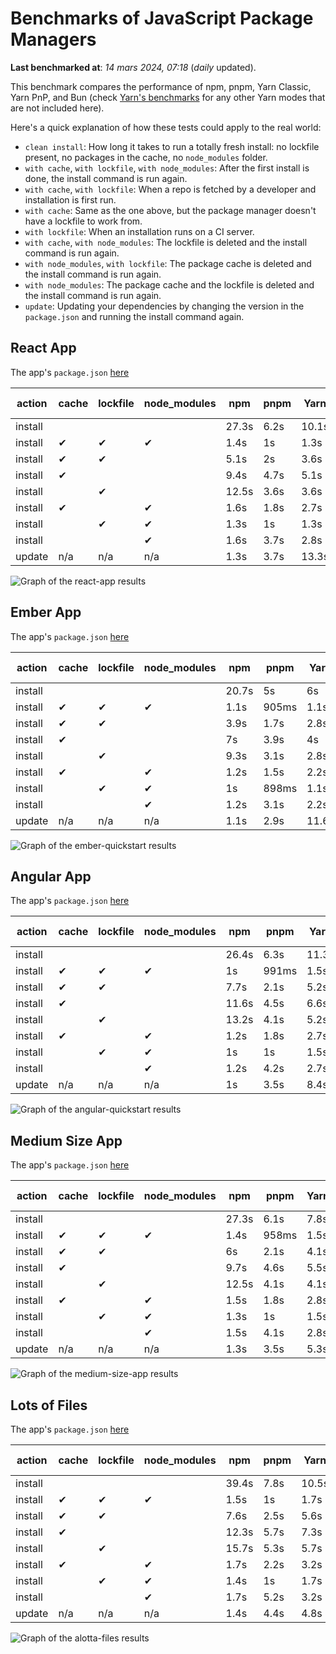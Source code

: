 # Benchmarks of JavaScript Package Managers

**Last benchmarked at**: _14 mars 2024, 07:18_ (_daily_ updated).

This benchmark compares the performance of npm, pnpm, Yarn Classic, Yarn PnP, and Bun (check [Yarn's benchmarks](https://yarnpkg.com/benchmarks) for any other Yarn modes that are not included here).

Here's a quick explanation of how these tests could apply to the real world:

- `clean install`: How long it takes to run a totally fresh install: no lockfile present, no packages in the cache, no `node_modules` folder.
- `with cache`, `with lockfile`, `with node_modules`: After the first install is done, the install command is run again.
- `with cache`, `with lockfile`: When a repo is fetched by a developer and installation is first run.
- `with cache`: Same as the one above, but the package manager doesn't have a lockfile to work from.
- `with lockfile`: When an installation runs on a CI server.
- `with cache`, `with node_modules`: The lockfile is deleted and the install command is run again.
- `with node_modules`, `with lockfile`: The package cache is deleted and the install command is run again.
- `with node_modules`: The package cache and the lockfile is deleted and the install command is run again.
- `update`: Updating your dependencies by changing the version in the `package.json` and running the install command again.

## React App

The app's `package.json` [here](./fixtures/react-app/package.json)

| action  | cache | lockfile | node_modules| npm | pnpm | Yarn | Yarn PnP | Bun |
| ---     | ---   | ---      | ---         | --- | ---  | ---  | ---      | --- |
| install |       |          |             | 27.3s | 6.2s | 10.1s | 2.8s | 1.6s |
| install | ✔     | ✔        | ✔           | 1.4s | 1s | 1.3s | n/a | 55ms |
| install | ✔     | ✔        |             | 5.1s | 2s | 3.6s | 1s | 436ms |
| install | ✔     |          |             | 9.4s | 4.7s | 5.1s | 2.5s | 466ms |
| install |       | ✔        |             | 12.5s | 3.6s | 3.6s | 1s | 413ms |
| install | ✔     |          | ✔           | 1.6s | 1.8s | 2.7s | n/a | 73ms |
| install |       | ✔        | ✔           | 1.3s | 1s | 1.3s | n/a | 52ms |
| install |       |          | ✔           | 1.6s | 3.7s | 2.8s | n/a | 71ms |
| update  | n/a | n/a | n/a | 1.3s | 3.7s | 13.3s | 3.3s | 54ms |

<img alt="Graph of the react-app results" src="results/img/react-app.svg" />

## Ember App

The app's `package.json` [here](./fixtures/ember-quickstart/package.json)

| action  | cache | lockfile | node_modules| npm | pnpm | Yarn | Yarn PnP | Bun |
| ---     | ---   | ---      | ---         | --- | ---  | ---  | ---      | --- |
| install |       |          |             | 20.7s | 5s | 6s | 2.4s | 1.2s |
| install | ✔     | ✔        | ✔           | 1.1s | 905ms | 1.1s | n/a | 34ms |
| install | ✔     | ✔        |             | 3.9s | 1.7s | 2.8s | 984ms | 340ms |
| install | ✔     |          |             | 7s | 3.9s | 4s | 2s | 368ms |
| install |       | ✔        |             | 9.3s | 3.1s | 2.8s | 959ms | 325ms |
| install | ✔     |          | ✔           | 1.2s | 1.5s | 2.2s | n/a | 50ms |
| install |       | ✔        | ✔           | 1s | 898ms | 1.1s | n/a | 31ms |
| install |       |          | ✔           | 1.2s | 3.1s | 2.2s | n/a | 52ms |
| update  | n/a | n/a | n/a | 1.1s | 2.9s | 11.6s | 3.5s | 35ms |

<img alt="Graph of the ember-quickstart results" src="results/img/ember-quickstart.svg" />

## Angular App

The app's `package.json` [here](./fixtures/angular-quickstart/package.json)

| action  | cache | lockfile | node_modules| npm | pnpm | Yarn | Yarn PnP | Bun |
| ---     | ---   | ---      | ---         | --- | ---  | ---  | ---      | --- |
| install |       |          |             | 26.4s | 6.3s | 11.3s | 2.9s | 1.9s |
| install | ✔     | ✔        | ✔           | 1s | 991ms | 1.5s | n/a | 36ms |
| install | ✔     | ✔        |             | 7.7s | 2.1s | 5.2s | 1.3s | 779ms |
| install | ✔     |          |             | 11.6s | 4.5s | 6.6s | 2.5s | 781ms |
| install |       | ✔        |             | 13.2s | 4.1s | 5.2s | 1.3s | 735ms |
| install | ✔     |          | ✔           | 1.2s | 1.8s | 2.7s | n/a | 50ms |
| install |       | ✔        | ✔           | 1s | 1s | 1.5s | n/a | 31ms |
| install |       |          | ✔           | 1.2s | 4.2s | 2.7s | n/a | 48ms |
| update  | n/a | n/a | n/a | 1s | 3.5s | 8.4s | 2.6s | 38ms |

<img alt="Graph of the angular-quickstart results" src="results/img/angular-quickstart.svg" />

## Medium Size App

The app's `package.json` [here](./fixtures/medium-size-app/package.json)

| action  | cache | lockfile | node_modules| npm | pnpm | Yarn | Yarn PnP | Bun |
| ---     | ---   | ---      | ---         | --- | ---  | ---  | ---      | --- |
| install |       |          |             | 27.3s | 6.1s | 7.8s | 3s | 1.1s |
| install | ✔     | ✔        | ✔           | 1.4s | 958ms | 1.5s | n/a | 39ms |
| install | ✔     | ✔        |             | 6s | 2.1s | 4.1s | 1.3s | 458ms |
| install | ✔     |          |             | 9.7s | 4.6s | 5.5s | 2.6s | 480ms |
| install |       | ✔        |             | 12.5s | 4.1s | 4.1s | 1.2s | 437ms |
| install | ✔     |          | ✔           | 1.5s | 1.8s | 2.8s | n/a | 51ms |
| install |       | ✔        | ✔           | 1.3s | 1s | 1.5s | n/a | 35ms |
| install |       |          | ✔           | 1.5s | 4.1s | 2.8s | n/a | 52ms |
| update  | n/a | n/a | n/a | 1.3s | 3.5s | 5.3s | 2.4s | 43ms |

<img alt="Graph of the medium-size-app results" src="results/img/medium-size-app.svg" />

## Lots of Files

The app's `package.json` [here](./fixtures/alotta-files/package.json)

| action  | cache | lockfile | node_modules| npm | pnpm | Yarn | Yarn PnP | Bun |
| ---     | ---   | ---      | ---         | --- | ---  | ---  | ---      | --- |
| install |       |          |             | 39.4s | 7.8s | 10.5s | 3.5s | 2s |
| install | ✔     | ✔        | ✔           | 1.5s | 1s | 1.7s | n/a | 56ms |
| install | ✔     | ✔        |             | 7.6s | 2.5s | 5.6s | 1.4s | 676ms |
| install | ✔     |          |             | 12.3s | 5.7s | 7.3s | 3s | 702ms |
| install |       | ✔        |             | 15.7s | 5.3s | 5.7s | 1.4s | 678ms |
| install | ✔     |          | ✔           | 1.7s | 2.2s | 3.2s | n/a | 77ms |
| install |       | ✔        | ✔           | 1.4s | 1s | 1.7s | n/a | 51ms |
| install |       |          | ✔           | 1.7s | 5.2s | 3.2s | n/a | 75ms |
| update  | n/a | n/a | n/a | 1.4s | 4.4s | 4.8s | 3.2s | 103ms |

<img alt="Graph of the alotta-files results" src="results/img/alotta-files.svg" />